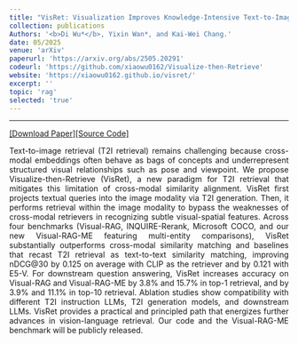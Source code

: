 ```yaml
---
title: "VisRet: Visualization Improves Knowledge-Intensive Text-to-Image Retrieval"
collection: publications
Authors: '<b>Di Wu*</b>, Yixin Wan*, and Kai-Wei Chang.'
date: 05/2025
venue: 'arXiv'
paperurl: 'https://arxiv.org/abs/2505.20291'
codeurl: 'https://github.com/xiaowu0162/Visualize-then-Retrieve'
website: 'https://xiaowu0162.github.io/visret/'
excerpt: ''
topic: 'rag'
selected: 'true'
---
```

---
<a href='https://arxiv.org/pdf/2505.20291.pdf' target="_blank">[Download Paper]</a><a href='https://github.com/xiaowu0162/Visualize-then-Retrieve' target="_blank">[Source Code]</a>

<p align="justify">
Text-to-image retrieval (T2I retrieval) remains challenging because cross-modal embeddings often behave as bags of concepts and underrepresent structured visual relationships such as pose and viewpoint. We propose Visualize-then-Retrieve (VisRet), a new paradigm for T2I retrieval that mitigates this limitation of cross-modal similarity alignment. VisRet first projects textual queries into the image modality via T2I generation. Then, it performs retrieval within the image modality to bypass the weaknesses of cross-modal retrievers in recognizing subtle visual-spatial features. Across four benchmarks (Visual-RAG, INQUIRE-Rerank, Microsoft COCO, and our new Visual-RAG-ME featuring multi-entity comparisons), VisRet substantially outperforms cross-modal similarity matching and baselines that recast T2I retrieval as text-to-text similarity matching, improving nDCG@30 by 0.125 on average with CLIP as the retriever and by 0.121 with E5-V. For downstream question answering, VisRet increases accuracy on Visual-RAG and Visual-RAG-ME by 3.8% and 15.7% in top-1 retrieval, and by 3.9% and 11.1% in top-10 retrieval. Ablation studies show compatibility with different T2I instruction LLMs, T2I generation models, and downstream LLMs. VisRet provides a practical and principled path that energizes further advances in vision-language retrieval. Our code and the Visual-RAG-ME benchmark will be publicly released.
</p>
